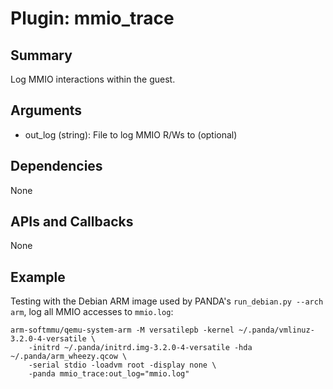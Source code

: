 Plugin: mmio_trace
===========

Summary
-------

Log MMIO interactions within the guest.

Arguments
---------

* out_log (string): File to log MMIO R/Ws to (optional)

Dependencies
------------

None

APIs and Callbacks
------------------

None

Example
-------

Testing with the Debian ARM image used by PANDA's `run_debian.py --arch arm`, log all MMIO accesses to `mmio.log`:

```
arm-softmmu/qemu-system-arm -M versatilepb -kernel ~/.panda/vmlinuz-3.2.0-4-versatile \
    -initrd ~/.panda/initrd.img-3.2.0-4-versatile -hda ~/.panda/arm_wheezy.qcow \
    -serial stdio -loadvm root -display none \
    -panda mmio_trace:out_log="mmio.log"
```